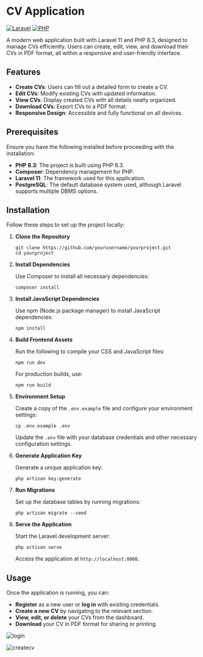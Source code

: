 
# CV Application

[![Laravel](https://img.shields.io/badge/laravel-11.x-red.svg)](https://laravel.com)
[![PHP](https://img.shields.io/badge/php-8.3-blue.svg)](https://www.php.net)

A modern web application built with Laravel 11 and PHP 8.3, designed to manage CVs efficiently. Users can create, edit, view, and download their CVs in PDF format, all within a responsive and user-friendly interface.

## Features

- **Create CVs**: Users can fill out a detailed form to create a CV.
- **Edit CVs**: Modify existing CVs with updated information.
- **View CVs**: Display created CVs with all details neatly organized.
- **Download CVs**: Export CVs to a PDF format.
- **Responsive Design**: Accessible and fully functional on all devices.

## Prerequisites

Ensure you have the following installed before proceeding with the installation:

- **PHP 8.3**: The project is built using PHP 8.3.
- **Composer**: Dependency management for PHP.
- **Laravel 11**: The framework used for this application.
- **PostgreSQL**: The default database system used, although Laravel supports multiple DBMS options.

## Installation

Follow these steps to set up the project locally:

1. **Clone the Repository**

    ```
    git clone https://github.com/yourusername/yourproject.git
    cd yourproject
    ```

2. **Install Dependencies**

    Use Composer to install all necessary dependencies:

    ```
    composer install
    ```

3. **Install JavaScript Dependencies**

    Use npm (Node.js package manager) to install JavaScript dependencies:

    ```
    npm install
    ```

4. **Build Frontend Assets**

    Run the following to compile your CSS and JavaScript files:

    ```
    npm run dev
    ```

    For production builds, use:

    ```
    npm run build
    ```
    
5. **Environment Setup**

    Create a copy of the `.env.example` file and configure your environment settings:

    ```
    cp .env.example .env
    ```

    Update the `.env` file with your database credentials and other necessary configuration settings.

6. **Generate Application Key**

    Generate a unique application key:

    ```
    php artisan key:generate
    ```

5. **Run Migrations**

    Set up the database tables by running migrations:

    ```
    php artisan migrate --seed
    ```

6. **Serve the Application**

    Start the Laravel development server:

    ```
    php artisan serve
    ```

    Access the application at `http://localhost:8000`.

## Usage

Once the application is running, you can:

- **Register** as a new user or **log in** with existing credentials.
- **Create a new CV** by navigating to the relevant section.
- **View, edit, or delete** your CVs from the dashboard.
- **Download** your CV in PDF format for sharing or printing.

![login](https://github.com/user-attachments/assets/edb8afcd-f2c5-4187-a2cc-4532c5f54a90)


![createcv](https://github.com/user-attachments/assets/e1d504fa-f596-452b-b3ce-47f7c9c18516)

